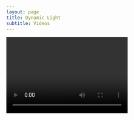 ```yaml
---
layout: page
title: Dynamic Light
subtitle: Videos
---
```


<video src="/ICG_movie_test_faster-1.mp4" width="320" height="200" controls preload></video>
